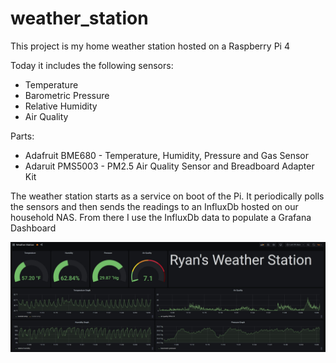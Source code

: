 # weather_station
This project is my home weather station hosted on a Raspberry Pi 4

Today it includes the following sensors:
* Temperature
* Barometric Pressure
* Relative Humidity
* Air Quality

Parts:
* Adafruit BME680 - Temperature, Humidity, Pressure and Gas Sensor
* Adaruit PMS5003 - PM2.5 Air Quality Sensor and Breadboard Adapter Kit
    
The weather station starts as a service on boot of the Pi. It periodically polls the sensors and then sends the readings to an InfluxDb hosted on our household NAS.
From there I use the InfluxDb data to populate a Grafana Dashboard

![alt text](https://github.com/rylero/weather_station/blob/main/grafana-dashboard.jpg?raw=true)
